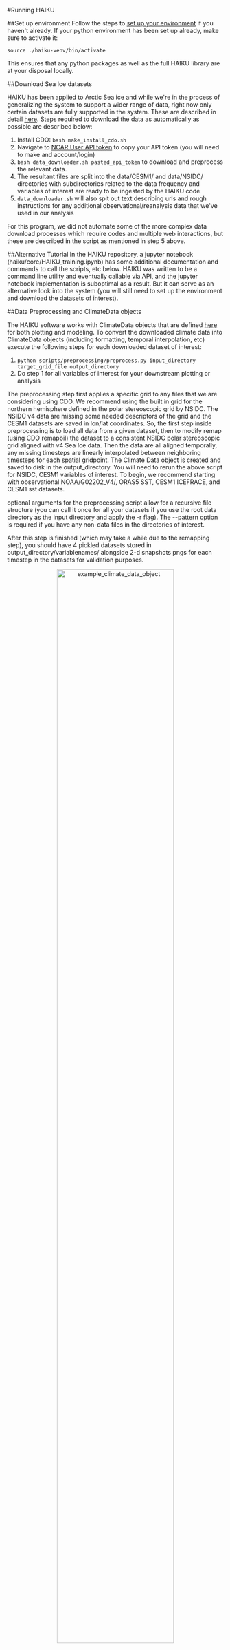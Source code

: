 #Running HAIKU

##Set up environment
Follow the steps to [set up your environment](/Tutorials/quickstart/#quickstart-set-up-haiku-and-python-env) if you haven't already.
If your python environment has been set up already, make sure to activate it:

   `source ./haiku-venv/bin/activate`

This ensures that any python packages as well as the full HAIKU library are at your disposal locally.


##Download Sea Ice datasets

HAIKU has been applied to Arctic Sea ice and while we're in the process of generalizing the system to support a wider range of data, right now only certain datasets are fully supported in the system. These are described in detail [here](/data_models/#data-citations). Steps required to download the data as automatically as possible are described below:

   1. Install CDO: `bash make_install_cdo.sh`
   2. Navigate to [NCAR User API token](https://www.earthsystemgrid.org/ac/user/apiTokenDisplay.html) to copy your API token (you will need to make and account/login)
   3. `bash data_downloader.sh pasted_api_token` to download and preprocess the relevant data.
   4. The resultant files are split into the data/CESM1/ and data/NSIDC/ directories with subdirectories related to the data frequency and variables of interest are ready to be ingested by the HAIKU code
   5. `data_downloader.sh` will also spit out text describing urls and rough instructions for any additional observational/reanalysis data that we've used in our analysis

For this program, we did not automate some of the more complex data download processes which require codes and multiple web interactions, but these are described in the script as mentioned in step 5 above.

##Alternative Tutorial
In the HAIKU repository, a jupyter notebook (haiku/core/HAIKU_training.ipynb) has some additional documentation and commands to call the scripts, etc below. HAIKU was written to be a command line utility and eventually callable via API, and the jupyter notebook implementation is suboptimal as a result. But it can serve as an alternative look into the system (you will still need to set up the environment and download the datasets of interest).


##Data Preprocessing and ClimateData objects

The HAIKU software works with ClimateData objects that are defined [here](/software_framework/#climate-data) for both plotting and modeling.
To convert the downloaded climate data into ClimateData objects (including formatting, temporal interpolation, etc) execute the following steps for each downloaded dataset of interest:

   1. `python scripts/preprocessing/preprocess.py input_directory target_grid_file output_directory`
   2. Do step 1 for all variables of interest for your downstream plotting or analysis

The preprocessing step first applies a specific grid to any files that we are considering using CDO. We recommend using the built in grid for the northern hemisphere defined in the polar stereoscopic grid by NSIDC. The NSIDC v4 data are missing some needed descriptors of the grid and the CESM1 datasets are saved in lon/lat coordinates. So, the first step inside preprocessing is to load all data from a given dataset, then to modify remap (using CDO remapbil) the dataset to a consistent NSIDC polar stereoscopic grid aligned with v4 Sea Ice data. Then the data are all aligned temporally, any missing timesteps are linearly interpolated between neighboring timesteps for each spatial gridpoint. The Climate Data object is created and saved to disk in the output_directory. You will need to rerun the above script for NSIDC, CESM1 variables of interest. To begin, we recommend starting with observational NOAA/G02202_V4/, ORAS5 SST, CESM1 ICEFRACE, and CESM1 sst datasets.

optional arguments for the preprocessing script allow for a recursive file structure (you can call it once for all your datasets if you use the root data directory as the input directory and apply the -r flag). The --pattern option is required if you have any non-data files in the directories of interest.

After this step is finished (which may take a while due to the remapping step), you should have 4 pickled datasets stored in output_directory/variablenames/ alongside 2-d snapshots pngs for each timestep in the datasets for validation purposes.

<center>
<figure>
<img src="../../figs/results/2-d_snapshot_example.png" alt="example_climate_data_object" style="width:80%">
<figcaption align = "center" style="width:80%"><b>Figure 1:</b> One of these images will be generated for each of the timesteps after a ClimateData object is created and saved for processing. In this case, the POLAR grid is the default option, but N or S will store the data and plot in latitude and longitudinal coordinates if prefered.</figcaption>
</figure>
</center>

##Creating a Mask File

In order to remain consistent over the CESM1 and NSIDC datasets or over multiple models and datasets, you can generate a mask of regions to exclude when training your koopman model. The default script currently masks out any region that is flagged as land and focusses only on the sea, but could be modified to support other sub-regional analyses.

```
python scripts/create_mask.py data_file.nc output_mask_file.pkl 0 100 --variable cdr_seaice_conc_monthly
```
   - <i>data_file.nc</i> should correspond to one of the nc files which has the same grid shape you used in the data preprocessing step (if using the POLAR grid type, this is any of the NSIDC_v4 files).
   - <i>output_mask_file.pkl</i> is the location to save your mask file (you'll want to update your configuration file to point here for the later steps)
   - <i>variable</i> should be set to cdr_seaice_conc_monthly if you're using NSIDC_v4, if using CESM1 as your target file, you can use ICEFRAC as the variable instead.
   - <i>minimum and maximum</i> describe the range of possible values. If using sea ice (cdr_seaice_conc_monthly or ICEFRAC) stick with 0, 100. Since the aim here is to automatically mask the land, one of these two options should be sufficient.

You can check that this code worked correctly by reviewing the image of the mask that is saved alongside the .pkl file (example shown in Figure 2).

<figure>
<img src="../../figs/results/example_mask.png" alt="example_mask_object" style="width:80%">
<figcaption align = "center" style="width:80%"><b>Figure 2:</b> Automatically generated image of the mask. You should verify that it has the same coordinate system as the data produced in the previous step and that the red region on the right corresponds to the region you'd like unmasked.</figcaption>
</figure>
</center>

## Training a Koopman Model

Once a user has downloaded either the CESM or NSIDC datasets, they can use HAIKU to train a Koopman Model. The following steps outline how to do so:

1. Copy the `configs/example_config.yml` file
2. Update the new configuration file appropriately for your environment. Descriptions of each configuration variable are described in place in the example configuration file. 
    - Data directories can contain either CESM or NSIDC dataset files
    - Specifying data directories containing different dataset types (e.g., ICEFRAC and SST) will result in a model combining the two variable types
    - The other variable most likely of interest is to change the start or end time for the training. Just make sure that the training data sources you supply all span the training data window.
    - Make sure you point to the mask file you created in the previous step so that you properly mask the non-sea regions from both koopman modeling and plotting.
3. Run `python scripts/training/train.py path_to_configuration_file`
    - System output will be directed to the log file specified in the configuration file
    - This will produce some plots (in output_directory defined in configuration file) related to the Koopman models that was trained (showing eigenvalues and eigenfunctions)
4. The generated model can then be operated on using the `prediction` and `plotting` modules
    - Methods for plotting the Koopman models and Climate Data Obects are located in `haiku/plotting/plotFunctions.py`
    - `python scripts/prediction/predict.py path_to_configuration_file.yaml trained_koopman_model_file.pkl YYYYMM01 path_to_output_directory`
    - This will produce a set of diagnostic plots related to accuracy of the Koopman model over the training data window extended to the data listed (YYYYMM01: 20201201 for instance). Examples of how to call many of the more relevant plotting functions are found near the end of the `predict.py` script.

## Evaluating a Koopman Model

By default, some diagnostic plots will be produced during the training step alongside the model pickle file. Default plots with brief descriptions are shown below.

###Model characteristics Diagnostic Plots

<figure>
<img src="../../figs/results/eigenvaluesCT_merged_sst.png" alt="auto_eigenvalues" style="width:60%">
<figcaption align = "center" style="width:60%"><b>Figure 3:</b> Eigenvalues plot. This plot is automatically generated during the Koopman model training step. The distribution of eigenvalues and their relative magnitudes can be seen. 
</figure>
&nbsp;

Figure 1 shows the distribution of eigenvalues and their relative magnitudes from the Koopman model. These plots are automatically generated and can be used to verify that the model fit to the data falls within expected parameters. For a stable system, we expect the largest modes to fall along the x=0 axis. We can see that most of the variance falls along the annual frequency and its associate harmonics. The modes which fall on the y=0 axis and have a non-zero x value are exponential modes which can indicate tipping points in the system.

Figure 4 highlights the largest mode, the mean mode and shows the spatial distribution of the sea ice averages in the arctic region as learned by the Koopman model.

<figure>
<img src="../../figs/results/mode1_cdr_seaice.png" alt="auto_mean_mode" style="width:60%">
<figcaption align = "left" style="width:60%"><b>Figure 3:</b> Spatial distribution of Mean mode. This plot is automatically generated during the Koopman model training step. This shows the spatial distribution of the Mean mode for the NOAA sea ice concentration (a separate plot will be produced for each mode and each variable included in Koopman model training).
</figure>
&nbsp;

It should be noted that each individual mode, especially in the case of the annual harmonics, may not have independent physical meaning, there may appear to be some spatial waves present in one annual harmonic mode that when summed with additional annual harmonic modes generates a much smoother annual harmonic picture.

Plots of the most interest to this program are the highest magnitude exponential modes (spatial distribution in Figure 3). By identifying regions of interest, we can cross-check predictions and potentially identify spatial regions of interest as described in [Section X](TODO).

<figure>
<img src="../../figs/results/exponential_mode_cdr_seaice_conc_monthly.png" alt="auto_exponential_mode" style="width:45%">
<img src="../../figs/results/exponential_mode_sosst.png" alt="auto_exponential_sst_mode" style="width:45%">
<figcaption align = "center" style="width:90%"><b>Figure 4:</b> Spatial distribution of largest exponential mode. A large exponential mode is the sign of a tipping point in the variable of interest. <b>Left:</b> a region of exponential decay in the Sea Ice Coverage variable in the Barents Sea region. <b>Right:</b> some correlation here in the Sea Surface Temperature and the Sea Ice Coverage. In particular, there is some rapid warming predicted by the Koopman model in the same region as the potential tipping point region. 

</figure>
&nbsp;

By comparing the same eigenmodes across different observable variables, we may be able to help infer more about potential tipping points. In the case of the potential Sea Ice Coverage tipping point in the Barents Sea region shown if Figure 3, we can look at the same exponential mode in the Sea Surface Temperature variable. There seems to be general warming in the Arctic on the 20 year timescale and in particular, we can see the region of the Barents Sea is the edge of that drastic warming region and there is likely some causal relationship involved in this interaction.  A more detailed analysis of this sort is planned and described generally in the [Causal Analysis section](/software_framework/#analytics-toolkit)

###Model Prediction Diagnostic Plots

When the prediction code is run, several default plots will be produced. The first (Figure 5) is a set of 2-d plots for sea ice coverage alonside the measured NSIDC sea ice coverage on the same timestep. By default, these are plotted at each timestep to allow for careful analysis.

<figure>
<img src="/figs/results/sea_ice_coverage_prediction_shapshot.png" alt="prediction_snapshot" style="width:95%">
<figcaption align = "center" style="width:95%"><b>Figure 5:</b> Spatial distribution of Sea Ice Extent as predicted by a koopman model. One of these plots are automatically generated during the prediction step for each timestep. This shows the spatial distribution of the predicted sea ice coverage at each time step to compare with the NSIDC observation (specifically predicting 11 years into the future for September sea ice estimates).
</figure>
&nbsp;

It is hard to quickly understand how the Koopman model prediction is doing when looking at individual time steps, especially at the decadal time-scale of interest in this program. To cover that portion, the prediction script also generates a series of time series comparisons over composed variables of interest. In this case, the most interesting variable is likely sea ice extent (or the number of square kilometers that are coverage by sea ice in the arctic) seen in Figure 6.

<figure>
<img src="../../figs/results/Month_3_Sea_Ice_Extent.png" alt="Sea Ice Extent March" style="width:48%">
<img src="../../figs/results/Month_9_Sea_Ice_Extent.png" alt="Sea Ice Extent March" style="width:48%">
<figcaption align = "center" style="width:96%"><b>Figure 6:</b> Sea Ice Extent as predicted by the Koopman model as compared to NSIDC observation, Climatalogical Mean, and CESM1 Large Ensemble member 002. This plot is automatically generated during the prediction step. The annual data for the March monthly average (<b>Left</b>) and September monthly average (<b>Right</b>) are shown for comparison.
</figure>
&nbsp;

The Koopman model will generally align perfectly with the training data and diverge somewhat in the prediction window. Additional plots are automatically generated for each month and for spatial correlation as well as RMSE comparing the prediction with the NSIDC data.


## Evaluating Robustness of Koopman models to noise (and other parameters)

Once a Koopman model has been trained, as in the previous step, we'd like to evaluate it's ability to predict more quantitatively. One way to do this with the limited validation data is to measure the robustness of its predictions to various perturbations or assumptions we made in the data process. We currently have one such robustness analysis defined (robustness to measurement noise), but others are in the works and described in more detail [here](/metrics/#robustness-of-haiku-models).

1. Copy the `configs/example_config.yml` file
2. Update the new configuration file appropriately for your environment
    - Data directories can contain either CESM or NSIDC dataset files
    - Specifying data directories containing different dataset types (e.g., ICEFRAC and SST) will result in a model combining the two variable types
3. Run `python scripts/robustness.py path_to_configuration_file`
    - System output will be directed to the log file specified in the configuration file
    - This will produce n ClimateData objects (saved to disk) with the magnitude of random noise defined in your configuration file applied.
    - This will also produce n Koopman models for each ClimateData object. We can then analysis the distribution of Koopman models and their predictions to understand how robust HIAKU is to the input noise for this dataset. Sub-folders for each Koopman model parameter can be found
4. The generated models can then be operated on using the `robustness_plotting` module
    - `python scripts/robustness_plots.py path_to_configuration_file.yaml path_to_robustness_models/ path_to_default_koopman_model.pkl YYYYMM01 output_directory_for_plots/`
    - This will produce a set of diagnostic plots related to the robustness of the Koopman model over the training data window extended to the data listed (YYYYMM01: 20201201 for instance)


The production of each of the n datasets and koopman models will (by default) have the full set of analytics plots should you wish to analyze any of them more closely, but the main goal is to use the distribution of models and their predictions to understand how the Koopman model predictions are susceptible to the specific selection analyzed. In the default case, this is a 5% uncertainty described in the NOAA NSDIC measurements. When running the robustness_plots script, plots with uncertainty bands around the predictions will be generated to help determine how consistent the predictions of the Koopman model are. In particular, the focus here is on determining if the decadal timescale trends are consistent across the distribution of perturbed datasets.

Each dataset will have its own number from 0-N and the full plots associated with prediction/training will be found in associated subdirectories. Inside the Original subdirectory are the same diagnostic plots for the koopman model trained on the unperturbed dataset. And finally, inside the 'average' directory, one can find the original model with uncertainty bands based on the full distribution of predictions. Figure 7 shows the sea ice extent predicted for March and September.

<figure>
<img src="../../figs/results/Month_3_Sea_Ice_Extent_robustness.png" alt="Robustness Sea Ice Extent March" style="width:48%">
<img src="../../figs/results/Month_9_Sea_Ice_Extent_robustness.png" alt="Robustness Sea Ice Extent March" style="width:48%">
<figcaption align = "center" style="width:96%"><b>Figure 7:</b> Sea Ice Extent as predicted by the Koopman model as compared to NSIDC observation, Climatalogical Mean, and CESM1 Large Ensemble member 002 with the 2sigma uncertainty bands on the model prediction due to measurement uncertainty. This plot is automatically generated during the prediction step. The annual data for the March monthly average (<b>Left</b>) and September monthly average (<b>Right</b>) are shown for comparison.
</figure>
&nbsp;

We typically expect to see that the Koopman model trends are consistent although the smearing will provide potentially large error bands due to the chaotic nature of the climate system. If we see that the Koopman models are predicting different trends on decadal timescales, then we must improve the input data or verify that the value of the varied parameter chosen for the model generation was better motivated than the alternates used in the first step of the robustness analsysis. 